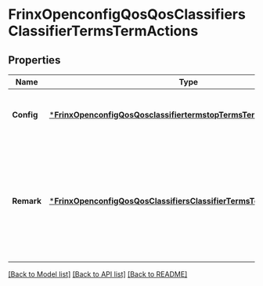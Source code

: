 # FrinxOpenconfigQosQosClassifiersClassifierTermsTermActions

## Properties
Name | Type | Description | Notes
------------ | ------------- | ------------- | -------------
**Config** | [***FrinxOpenconfigQosQosclassifiertermstopTermsTermActionsConfig**](frinx.openconfig.qos.qosclassifiertermstop.terms.term.actions.Config.md) | Optional[Actions to be applied to packets that match the classifier term.] REF:Optional.empty | [optional] [default to null]
**Remark** | [***FrinxOpenconfigQosQosClassifiersClassifierTermsTermActionsRemark**](frinx.openconfig.qos.qos.classifiers.classifier.terms.term.actions.Remark.md) | Optional[Remark actions to be associated with packets that match the classifier term. Where a packet matches these criteria, the specified rewrite actions should be performed.] REF:Optional.empty | [optional] [default to null]

[[Back to Model list]](../README.md#documentation-for-models) [[Back to API list]](../README.md#documentation-for-api-endpoints) [[Back to README]](../README.md)



